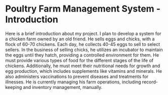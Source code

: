# Poultry Farm Management System - Introduction

Here is a brief introduction about my project. I plan to develop a system for a chicken farm owned by an old friend. He sells eggs and chicks, with a flock of 60-70 chickens. Each day, he collects 40-45 eggs to sell to select sellers. In the business of selling chicks, he utilizes an incubator to maintain the eggs until they hatch, providing a controlled environment for them. He must provide various types of food for the different stages of the life of chickens. Additionally, he must meet their nutritional needs for growth and egg production, which includes supplements like vitamins and minerals. He also administers vaccinations to prevent diseases and treatments for illnesses. He is currently managing his farm operations, including record-keeping and inventory management, manually.